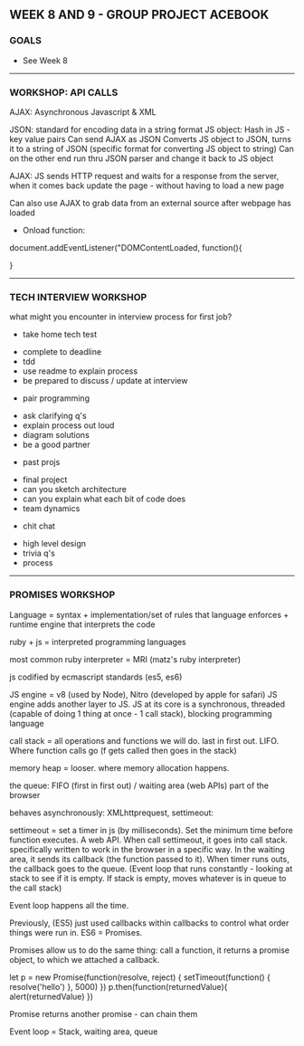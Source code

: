## WEEK 8 AND 9 - GROUP PROJECT ACEBOOK

### GOALS

* See Week 8

***********************************************************

### WORKSHOP: API CALLS

AJAX: Asynchronous Javascript & XML

JSON: standard for encoding data in a string format
JS object: Hash in JS - key value pairs
Can send AJAX as JSON
Converts JS object to JSON, turns it to a string of JSON (specific format for converting JS object to string)
Can on the other end run thru JSON parser and change it back to JS object

AJAX: JS sends HTTP request and waits for a response from the server, when it comes back update the page - without having to load a new page

Can also use AJAX to grab data from an external source after webpage has loaded

- Onload function:

document.addEventListener("DOMContentLoaded, function(){

}

***********************************************************

### TECH INTERVIEW WORKSHOP

what might you encounter in interview process for first job?

* take home tech test

- complete to deadline
- tdd
- use readme to explain process
- be prepared to discuss / update at interview

* pair programming

- ask clarifying q's
- explain process out loud
- diagram solutions
- be a good partner

* past projs

- final project
- can you sketch architecture
- can you explain what each bit of code does
- team dynamics

* chit chat

- high level design
- trivia q's
- process

***********************************************************

### PROMISES WORKSHOP

Language = syntax + implementation/set of rules that language enforces + runtime engine that interprets the code

ruby + js = interpreted programming languages

most common ruby interpreter = MRI (matz's ruby interpreter)

js codified by ecmascript standards (es5, es6)

JS engine = v8 (used by Node), Nitro (developed by apple for safari) JS engine adds another layer to JS. JS at its core is a synchronous, threaded (capable of doing 1 thing at once - 1 call stack), blocking programming language

call stack = all operations and functions we will do. last in first out. LIFO. Where function calls go (f gets called then goes in the stack)

memory heap = looser. where memory allocation happens.

the queue: FIFO (first in first out) / waiting area (web APIs) part of the browser

behaves asynchronously: XMLhttprequest, settimeout:

settimeout = set a timer in js (by milliseconds). Set the minimum time before function executes. A web API. When call settimeout, it goes into call stack. specifically written to work in the browser in a specific way. In the waiting area, it sends its callback (the function passed to it). When timer runs outs, the callback goes to the queue. (Event loop that runs constantly - looking at stack to see if it is empty. If stack is empty, moves whatever is in queue to the call stack)

Event loop happens all the time.

Previously, (ES5) just used callbacks within callbacks to control what order things were run in.
ES6 = Promises.

Promises allow us to do the same thing: call a function, it returns a promise object, to which we attached a callback.

let p = new Promise(function(resolve, reject) {
  setTimeout(function() {
    resolve('hello')
    }, 5000)
  })
p.then(function(returnedValue){
  alert(returnedValue)
  })

Promise returns another promise - can chain them

Event loop = Stack, waiting area, queue
